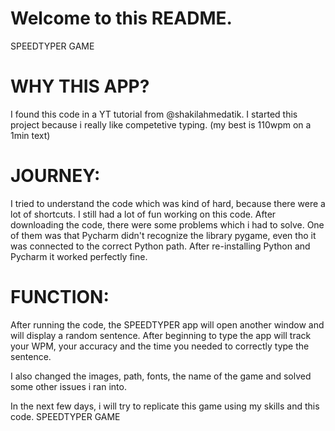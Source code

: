 # Welcome to this README.
SPEEDTYPER GAME
# WHY THIS APP?
I found this code in a YT tutorial from @shakilahmedatik. I started this project because i really like competetive typing. (my best is 110wpm on a  1min text) 
# JOURNEY:
I tried to understand the code which was kind of hard, because there were a lot of shortcuts. I still had a lot of fun working on this code. After downloading the code, there were some problems which i had to solve. One of them was that Pycharm didn't recognize the library pygame, even tho it was connected to the correct Python path. After re-installing Python and Pycharm it worked perfectly fine.
# FUNCTION:
After running the code, the SPEEDTYPER app will open another window and will display a random sentence. After beginning to type the app will track your WPM, your accuracy and the time you needed to correctly type the sentence.

I also changed the images, path, fonts, the name of the game and solved some other issues i ran into. 

In the next few days, i will try to replicate this game using my skills and this code.
SPEEDTYPER GAME

